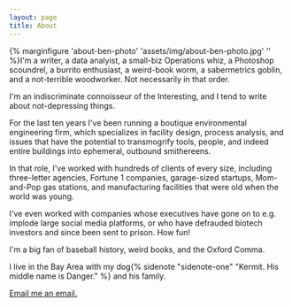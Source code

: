 ```yaml
---
layout: page
title: About
---
```


{% marginfigure 'about-ben-photo' 'assets/img/about-ben-photo.jpg' ''  %}I'm a writer, a data analyist, a small-biz Operations whiz, a Photoshop scoundrel, a burrito enthusiast, a weird-book worm, a sabermetrics goblin, and a not-terrible woodworker. Not necessarily in that order.

I'm an indiscriminate connoisseur of the Interesting, and I tend to write about not-depressing things.

For the last ten years I've been running a boutique environmental engineering firm, which specializes in facility design, process analysis, and issues that have the potential to transmogrify tools, people, and indeed entire buildings into ephemeral, outbound smithereens.

In that role, I've worked with hundreds of clients of every size, including three-letter agencies, Fortune 1 companies, garage-sized startups, Mom-and-Pop gas stations, and manufacturing facilities that were old when the world was young.

I've even worked with companies whose executives have gone on to e.g. implode large social media platforms, or who have defrauded biotech investors and since been sent to prison. How fun!

I'm a big fan of baseball history, weird books, and the Oxford Comma.

I live in the Bay Area with my dog{% sidenote "sidenote-one" "Kermit. His middle name is Danger." %} and his family.

[Email me an email.](mailto:ben@obverter.com)

<!-- The *Tufte-Jekyll* theme is a natural extension of the work done by [Edward Tufte](https://github.com/edwardtufte/tufte-css) and his collaborators on Github who created a CSS file that allows web writers to use the same simple and elegant style employed in his published materials.

To incorporate these styles into a Jekyll theme, I have made some very slight modifications that attempt to maintain the feel of the CSS styles in his Github repo.

Note that this is a full-width layout. This was accomplished by including ```layout: full-width``` in the YAML front matter for this page. Keep in mind that all the Tufte-Jekyll sidenote and marginnote goodness will not work on full-width layouts!

You can find the source code for Jekyll at [github.com/jekyll/jekyll](https://github.com/jekyll/jekyll). -->
